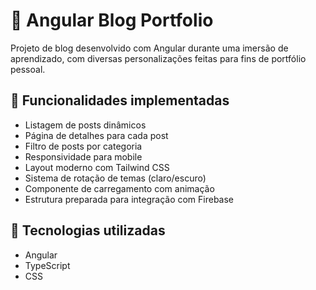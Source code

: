 # 📰 Angular Blog Portfolio

Projeto de blog desenvolvido com Angular durante uma imersão de aprendizado, com diversas personalizações feitas para fins de portfólio pessoal.

## 🚀 Funcionalidades implementadas

- Listagem de posts dinâmicos
- Página de detalhes para cada post
- Filtro de posts por categoria
- Responsividade para mobile
- Layout moderno com Tailwind CSS
- Sistema de rotação de temas (claro/escuro)
- Componente de carregamento com animação
- Estrutura preparada para integração com Firebase

## 🔧 Tecnologias utilizadas

- Angular 
- TypeScript
- CSS
